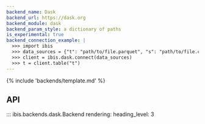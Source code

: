 ```yaml
---
backend_name: Dask
backend_url: https://dask.org
backend_module: dask
backend_param_style: a dictionary of paths
is_experimental: true
backend_connection_example: |
  >>> import ibis
  >>> data_sources = {"t": "path/to/file.parquet", "s": "path/to/file.csv"}
  >>> client = ibis.dask.connect(data_sources)
  >>> t = client.table("t")
---
```


{% include 'backends/template.md' %}

## API

<!-- prettier-ignore-start -->
::: ibis.backends.dask.Backend
    rendering:
      heading_level: 3

<!-- prettier-ignore-end -->
